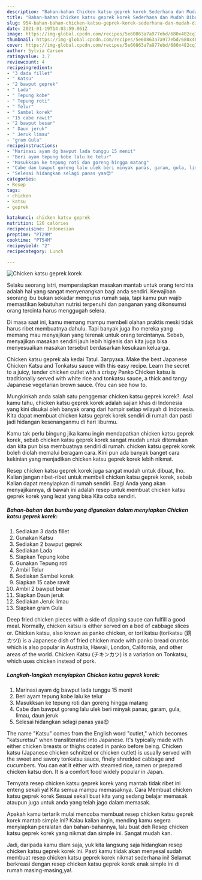 ```yaml
---
description: "Bahan-bahan Chicken katsu geprek korek Sederhana dan Mudah Dibuat"
title: "Bahan-bahan Chicken katsu geprek korek Sederhana dan Mudah Dibuat"
slug: 954-bahan-bahan-chicken-katsu-geprek-korek-sederhana-dan-mudah-dibuat
date: 2021-01-19T14:03:59.061Z
image: https://img-global.cpcdn.com/recipes/5e60863a7a977ebd/680x482cq70/chicken-katsu-geprek-korek-foto-resep-utama.jpg
thumbnail: https://img-global.cpcdn.com/recipes/5e60863a7a977ebd/680x482cq70/chicken-katsu-geprek-korek-foto-resep-utama.jpg
cover: https://img-global.cpcdn.com/recipes/5e60863a7a977ebd/680x482cq70/chicken-katsu-geprek-korek-foto-resep-utama.jpg
author: Sylvia Carson
ratingvalue: 3.7
reviewcount: 4
recipeingredient:
- "3 dada fillet"
- " Katsu"
- "2 bawput geprek"
- " Lada"
- " Tepung kobe"
- " Tepung roti"
- " Telur"
- " Sambel korek"
- "15 cabe rawit"
- "2 bawput besar"
- " Daun jeruk"
- " Jeruk limau"
- "gram Gula"
recipeinstructions:
- "Marinasi ayam dg bawput lada tunggu 15 menit"
- "Beri ayam tepung kobe lalu ke telur"
- "Masukksan ke tepung roti dan goreng hingga matang"
- "Cabe dan bawput goreng lalu ulek beri minyak panas, garam, gula, limau, daun jeruk"
- "Selesai hidangkan selagi panas yaa😍"
categories:
- Resep
tags:
- chicken
- katsu
- geprek

katakunci: chicken katsu geprek 
nutrition: 126 calories
recipecuisine: Indonesian
preptime: "PT29M"
cooktime: "PT54M"
recipeyield: "2"
recipecategory: Lunch

---
```



![Chicken katsu geprek korek](https://img-global.cpcdn.com/recipes/5e60863a7a977ebd/680x482cq70/chicken-katsu-geprek-korek-foto-resep-utama.jpg)

Selaku seorang istri, mempersiapkan masakan mantab untuk orang tercinta adalah hal yang sangat menyenangkan bagi anda sendiri. Kewajiban seorang ibu bukan sekadar mengurus rumah saja, tapi kamu pun wajib memastikan kebutuhan nutrisi terpenuhi dan panganan yang dikonsumsi orang tercinta harus menggugah selera.

Di masa  saat ini, kamu memang mampu membeli olahan praktis meski tidak harus ribet membuatnya dahulu. Tapi banyak juga lho mereka yang memang mau menyajikan yang terenak untuk orang tercintanya. Sebab, menyajikan masakan sendiri jauh lebih higienis dan kita juga bisa menyesuaikan masakan tersebut berdasarkan kesukaan keluarga. 

Chicken katsu geprek ala kedai Tatul. Загрузка. Make the best Japanese Chicken Katsu and Tonkatsu sauce with this easy recipe. Learn the secret to a juicy, tender chicken cutlet with a crispy Panko Chicken katsu is traditionally served with white rice and tonkatsu sauce, a thick and tangy Japanese vegetarian brown sauce. (You can see how to.

Mungkinkah anda salah satu penggemar chicken katsu geprek korek?. Asal kamu tahu, chicken katsu geprek korek adalah sajian khas di Indonesia yang kini disukai oleh banyak orang dari hampir setiap wilayah di Indonesia. Kita dapat membuat chicken katsu geprek korek sendiri di rumah dan pasti jadi hidangan kesenanganmu di hari liburmu.

Kamu tak perlu bingung jika kamu ingin mendapatkan chicken katsu geprek korek, sebab chicken katsu geprek korek sangat mudah untuk ditemukan dan kita pun bisa membuatnya sendiri di rumah. chicken katsu geprek korek boleh diolah memalui beragam cara. Kini pun ada banyak banget cara kekinian yang menjadikan chicken katsu geprek korek lebih nikmat.

Resep chicken katsu geprek korek juga sangat mudah untuk dibuat, lho. Kalian jangan ribet-ribet untuk membeli chicken katsu geprek korek, sebab Kalian dapat menyiapkan di rumah sendiri. Bagi Anda yang akan menyajikannya, di bawah ini adalah resep untuk membuat chicken katsu geprek korek yang lezat yang bisa Kita coba sendiri.

<!--inarticleads1-->

##### Bahan-bahan dan bumbu yang digunakan dalam menyiapkan Chicken katsu geprek korek:

1. Sediakan 3 dada fillet
1. Gunakan  Katsu
1. Sediakan 2 bawput geprek
1. Sediakan  Lada
1. Siapkan  Tepung kobe
1. Gunakan  Tepung roti
1. Ambil  Telur
1. Sediakan  Sambel korek
1. Siapkan 15 cabe rawit
1. Ambil 2 bawput besar
1. Siapkan  Daun jeruk
1. Sediakan  Jeruk limau
1. Siapkan gram Gula


Deep fried chicken pieces with a side of dipping sauce can fulfill a good meal. Normally, chicken katsu is either served on a bed of cabbage slices or. Chicken katsu, also known as panko chicken, or tori katsu (torikatsu (鶏カツ)) is a Japanese dish of fried chicken made with panko bread crumbs which is also popular in Australia, Hawaii, London, California, and other areas of the world. Chicken Katsu (チキンカツ) is a variation on Tonkatsu, which uses chicken instead of pork. 

<!--inarticleads2-->

##### Langkah-langkah menyiapkan Chicken katsu geprek korek:

1. Marinasi ayam dg bawput lada tunggu 15 menit
1. Beri ayam tepung kobe lalu ke telur
1. Masukksan ke tepung roti dan goreng hingga matang
1. Cabe dan bawput goreng lalu ulek beri minyak panas, garam, gula, limau, daun jeruk
1. Selesai hidangkan selagi panas yaa😍


The name &#34;Katsu&#34; comes from the English word &#34;cutlet,&#34; which becomes &#34;katsuretsu&#34; when transliterated into Japanese. It&#39;s typically made with either chicken breasts or thighs coated in panko before being. Chicken katsu (Japanese chicken schnitzel or chicken cutlet) is usually served with the sweet and savory tonkatsu sauce, finely shredded cabbage and cucumbers. You can eat it either with steamed rice, ramen or prepared chicken katsu don. It is a comfort food widely popular in Japan. 

Ternyata resep chicken katsu geprek korek yang mantab tidak ribet ini enteng sekali ya! Kita semua mampu memasaknya. Cara Membuat chicken katsu geprek korek Sesuai sekali buat kita yang sedang belajar memasak ataupun juga untuk anda yang telah jago dalam memasak.

Apakah kamu tertarik mulai mencoba membuat resep chicken katsu geprek korek mantab simple ini? Kalau kalian ingin, mending kamu segera menyiapkan peralatan dan bahan-bahannya, lalu buat deh Resep chicken katsu geprek korek yang nikmat dan simple ini. Sangat mudah kan. 

Jadi, daripada kamu diam saja, yuk kita langsung saja hidangkan resep chicken katsu geprek korek ini. Pasti kamu tiidak akan menyesal sudah membuat resep chicken katsu geprek korek nikmat sederhana ini! Selamat berkreasi dengan resep chicken katsu geprek korek enak simple ini di rumah masing-masing,ya!.

